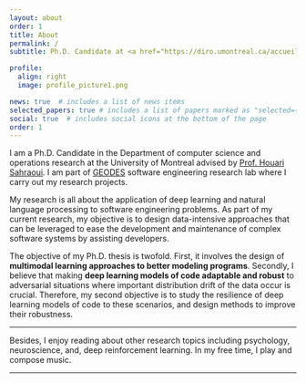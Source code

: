 ```yaml
---
layout: about
order: 1
title: About
permalink: /
subtitle: Ph.D. Candidate at <a href="https://diro.umontreal.ca/accueil/">DIRO, University of Montreal</a> and <a href="https://geodes.iro.umontreal.ca/">GEODES research lab</a>.

profile:
  align: right
  image: profile_picture1.png

news: true  # includes a list of news items
selected_papers: true # includes a list of papers marked as "selected={true}"
social: true  # includes social icons at the bottom of the page
order: 1
---
```


I am a Ph.D. Candidate in the Department of computer science and operations research at the University of Montreal advised by <a href="https://diro.umontreal.ca/repertoire-departement/professeurs/professeur/in/in15076/sg/Houari%20Sahraoui/">Prof. Houari Sahraoui</a>.
I am part of <a href="https://geodes.iro.umontreal.ca/">GEODES</a> software engineering research lab where I carry out my research projects. 



My research is all about the application of deep learning and natural language processing to software engineering problems. 
As part of my current research, my objective is to design data-intensive approaches that can be leveraged to ease the development and maintenance of complex software systems by assisting developers.

The objective of my Ph.D. thesis is twofold. First, it involves the design of **multimodal learning approaches to better modeling programs**. Secondly, I believe that making **deep learning models of code adaptable and robust** to adversarial situations where important distribution drift of the data occur is crucial. Therefore, my second objective is to study the resilience of deep learning models of code to these scenarios, and design methods to improve their robustness.

---

Besides, I enjoy reading about other research topics including psychology, neuroscience, and, deep reinforcement learning. In my free time, I play and compose music.

---